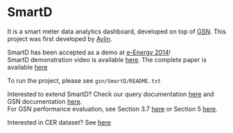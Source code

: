 SmartD
======

It is a smart meter data analytics dashboard, developed on top of [GSN](http://sourceforge.net/apps/trac/gsn/).
This project was first developed by [Aylin](http://people.epfl.ch/aylin.jarrahnezhad).

SmartD has been accepted as a demo at [e-Energy 2014](http://conferences.sigcomm.org/eenergy/2014/)!<br>
SmartD demonstration video is available [here](http://www.youtube.com/watch?v=fxbfif2X0U8&list=PLDpHnuPxgkCs2s9aOPphKNOhrDQldTbRV
). The complete paper is available [here](http://infoscience.epfl.ch/record/198302?ln=en)

To run the project, please see <code>gsn/SmartD/README.txt</code>

Interested to extend SmartD? Check our query documentation [here](../../raw/master/gsn/SmartD/web-interface%20server%20side%20processing%20-%20http%20queries/http%20queries.pdf) and GSN documentation [here](http://sourceforge.net/apps/trac/gsn/wiki/Documentation).<br>
For GSN performance evaluation, see 
Section 3.7 [here](http://infoscience.epfl.ch/record/142936/files/EPFL_TH4611.pdf) 
or Section 5 [here](http://infoscience.epfl.ch/record/99719/files/VLDB2006.pdf).

Interested in CER dataset? See [here](http://www.ucd.ie/issda/data/commissionforenergyregulationcer/)
